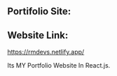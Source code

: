 ## Portifolio Site:

## Website Link:

https://rmdevs.netlify.app/

Its MY Portfolio Website In React.js. 
